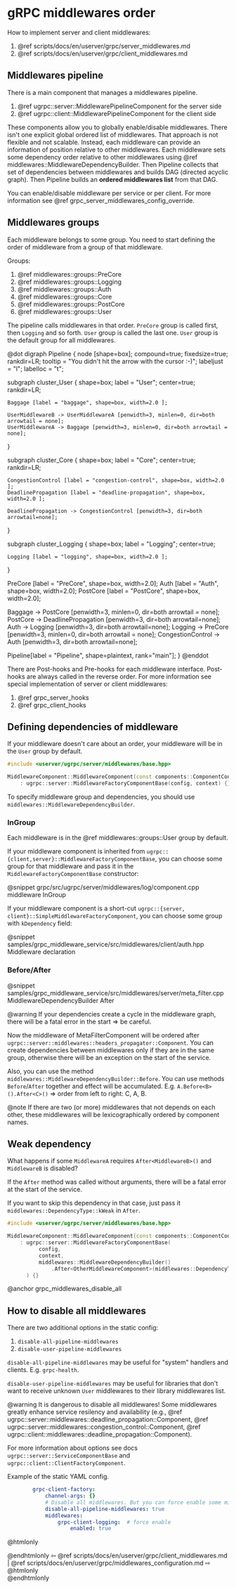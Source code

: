 # gRPC middlewares order

How to implement server and client middlewares:
1. @ref scripts/docs/en/userver/grpc/server_middlewares.md
2. @ref scripts/docs/en/userver/grpc/client_middlewares.md

## Middlewares pipeline

There is a main component that manages a middlewares pipeline.

1. @ref ugrpc::server::MiddlewarePipelineComponent for the server side
2. @ref ugrpc::client::MiddlewarePipelineComponent for the client side

These components allow you to globally enable/disable middlewares. There isn't one explicit global ordered list of middlewares. 
That approach is not flexible and not scalable. Instead, each middleware can provide an information of position relative to other middlewares. 
Each middleware sets some dependency order relative to other middlewares using @ref middlewares::MiddlewareDependencyBuilder.
Then Pipeline collects that set of dependencies between middlewares and builds DAG (directed acyclic graph). Then Pipeline builds an **ordered middlewares list** from that DAG.

You can enable/disable middleware per service or per client. For more information see @ref grpc_server_middlewares_config_override.

## Middlewares groups

Each middleware belongs to some group. You need to start defining the order of middleware from a group of that middleware.

Groups:

1. @ref middlewares::groups::PreCore
2. @ref middlewares::groups::Logging
3. @ref middlewares::groups::Auth
4. @ref middlewares::groups::Core
5. @ref middlewares::groups::PostCore
6. @ref middlewares::groups::User

The pipeline calls middlewares in that order. `PreCore` group is called first, then `Logging` and so forth. `User` group is called the last one. 
`User` group is the default group for all middlewares.

@dot
digraph Pipeline {
  node [shape=box];
  compound=true;
  fixedsize=true;
  rankdir=LR;
  tooltip = "You didn't hit the arrow with the cursor :-)";
  labeljust = "l";
  labelloc = "t";

  subgraph cluster_User {
    shape=box;
    label = "User";
    center=true;
    rankdir=LR;
    
    Baggage [label = "baggage", shape=box, width=2.0 ];

    UserMiddlewareB -> UserMiddlewareA [penwidth=3, minlen=0, dir=both arrowtail = none];
    UserMiddlewareA -> Baggage [penwidth=3, minlen=0, dir=both arrowtail = none];
  }

  subgraph cluster_Core {
    shape=box;
    label = "Core";
    center=true;
    rankdir=LR;
    
    CongestionControl [label = "congestion-control", shape=box, width=2.0 ];
    DeadlinePropagation [label = "deadline-propagation", shape=box, width=2.0 ];

    DeadlinePropagation -> CongestionControl [penwidth=3, dir=both  arrowtail=none];
  }

  subgraph cluster_Logging {
    shape=box;
    label = "Logging";
    center=true;
    
    Logging [label = "logging", shape=box, width=2.0 ];
  }

  PreCore [label = "PreCore", shape=box, width=2.0];
  Auth [label = "Auth", shape=box, width=2.0];
  PostCore [label = "PostCore", shape=box, width=2.0];


  Baggage -> PostCore [penwidth=3, minlen=0, dir=both arrowtail = none];
  PostCore -> DeadlinePropagation [penwidth=3, dir=both  arrowtail=none];
  Auth -> Logging [penwidth=3, dir=both  arrowtail=none];
  Logging -> PreCore [penwidth=3, minlen=0, dir=both arrowtail = none];
  CongestionControl -> Auth [penwidth=3, dir=both  arrowtail=none];
 
  Pipeline[label = "Pipeline", shape=plaintext, rank="main"];
}
@enddot

There are Post-hooks and Pre-hooks for each middleware interface. Post-hooks are always called in the reverse order. For more information see special implementation of server or client middlewares:
1. @ref grpc_server_hooks
2. @ref grpc_client_hooks

## Defining dependencies of middleware

If your middleware doesn't care about an order, your middleware will be in the `User` group by default.

```cpp
#include <userver/ugrpc/server/middlewares/base.hpp>

MiddlewareComponent::MiddlewareComponent(const components::ComponentConfig& config, const components::ComponentContext& context)
    : ugrpc::server::MiddlewareFactoryComponentBase(config, context) {}  // OK.
```

To specify middleware group and dependencies, you should use `middlewares::MiddlewareDependencyBuilder`.

### InGroup

Each middleware is in the @ref middlewares::groups::User group by default.

If your middleware component is inherited from `ugrpc::{client,server}::MiddlewareFactoryComponentBase`,
you can choose some group for that middleware and pass it in the `MiddlewareFactoryComponentBase` constructor:

@snippet grpc/src/ugrpc/server/middlewares/log/component.cpp middleware InGroup

If your middleware component is a short-cut `ugrpc::{server, client}::SimpleMiddlewareFactoryComponent`, you can choose some group with `kDependency` field:

@snippet samples/grpc_middleware_service/src/middlewares/client/auth.hpp Middleware declaration

### Before/After

@snippet samples/grpc_middleware_service/src/middlewares/server/meta_filter.cpp MiddlewareDependencyBuilder After

@warning If your dependencies create a cycle in the middleware graph, there will be a fatal error in the start ⇒ be careful.

Now the middleware of MetaFilterComponent will be ordered after `ugrpc::server::middlewares::headers_propagator::Component`. You can create dependencies between middlewares only if they are in the same group, otherwise 
there will be an exception on the start of the service.

Also, you can use the method `middlewares::MiddlewareDependencyBuilder::Before`. You can use methods `Before`/`After` together and effect will be accumulated.
E.g. `A.Before<B>().After<C>()` ⇒ order from left to right: C, A, B.

@note If there are two (or more) middlewares that not depends on each other, these middlewares will be lexicographically ordered by component names.

## Weak dependency

What happens if some `MiddlewareA` requires `After<MiddlewareB>()` and `MiddlewareB` is disabled? 

If the `After` method was called without arguments, there will be a fatal error at the start of the service.

If you want to skip this dependency in that case, just pass it `middlewares::DependencyType::kWeak` in `After`.

```cpp
#include <userver/ugrpc/server/middlewares/base.hpp>

MiddlewareComponent::MiddlewareComponent(const components::ComponentConfig& config, const components::ComponentContext& context)
    : ugrpc::server::MiddlewareFactoryComponentBase(
          config,
          context,
          middlewares::MiddlewareDependencyBuilder()
              .After<OtherMiddlewareComponent>(middlewares::DependencyType::kWeak)
      ) {}
```


@anchor grpc_middlewares_disable_all
## How to disable all middlewares

There are two additional options in the static config:
1. `disable-all-pipeline-middlewares`
2. `disable-user-pipeline-middlewares`

`disable-all-pipeline-middlewares` may be useful for "system" handlers and clients. E.g. `grpc-health`.

`disable-user-pipeline-middlewares` may be useful for libraries that don't want to receive unknown `User` middlewares to their library middlewares list.

@warning It is dangerous to disable all middlewares! Some middlewares greatly enhance service resilency and availability (e.g., @ref ugrpc::server::middlewares::deadline_propagation::Component, @ref ugrpc::server::middlewares::congestion_control::Component, @ref ugrpc::client::middlewares::deadline_propagation::Component).

For more information about options see docs `ugrpc::server::ServiceComponentBase` and `ugrpc::client::ClientFactoryComponent`. 

Example of the static YAML config.

```yaml
        grpc-client-factory:
            channel-args: {}
            # Disable all middlewares. But you can force enable some middlewares.
            disable-all-pipeline-middlewares: true
            middlewares:
                grpc-client-logging:  # force enable
                    enabled: true

```


@htmlonly <div class="bottom-nav"> @endhtmlonly
⇦ @ref scripts/docs/en/userver/grpc/client_middlewares.md | @ref scripts/docs/en/userver/grpc/middlewares_configuration.md ⇨
@htmlonly </div> @endhtmlonly
